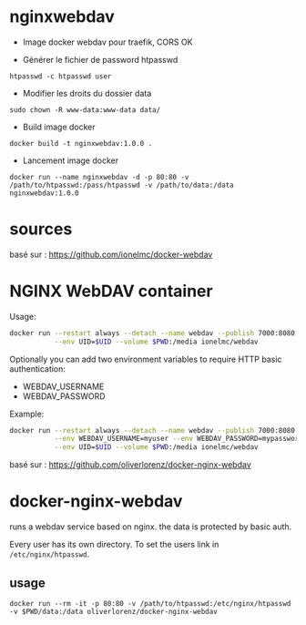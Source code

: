 # nginxwebdav

+ Image docker webdav pour traefik, CORS OK

+ Générer le fichier de password htpasswd
```
htpasswd -c htpasswd user
```

+ Modifier les droits du dossier data
```
sudo chown -R www-data:www-data data/
```

+ Build image docker
```
docker build -t nginxwebdav:1.0.0 .
```

+ Lancement image docker
```
docker run --name nginxwebdav -d -p 80:80 -v /path/to/htpasswd:/pass/htpasswd -v /path/to/data:/data nginxwebdav:1.0.0
```

# sources

basé sur : https://github.com/ionelmc/docker-webdav

# NGINX WebDAV container

Usage:

```bash
docker run --restart always --detach --name webdav --publish 7000:8080 \
           --env UID=$UID --volume $PWD:/media ionelmc/webdav
```

Optionally you can add two environment variables to require HTTP basic authentication:

* WEBDAV_USERNAME
* WEBDAV_PASSWORD

Example:

```bash
docker run --restart always --detach --name webdav --publish 7000:8080 \
           --env WEBDAV_USERNAME=myuser --env WEBDAV_PASSWORD=mypassword \
           --env UID=$UID --volume $PWD:/media ionelmc/webdav
```

basé sur : https://github.com/oliverlorenz/docker-nginx-webdav

# docker-nginx-webdav

runs a webdav service based on nginx. the data is protected by basic auth. 

Every user has its own directory. To set the users link in `/etc/nginx/htpasswd`.

## usage

```
docker run --rm -it -p 80:80 -v /path/to/htpasswd:/etc/nginx/htpasswd -v $PWD/data:/data oliverlorenz/docker-nginx-webdav
```
